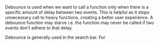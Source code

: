 Debounce is used when we want to call a function only when there is a specific amount of delay between two events. This is helpful as it stops unnecessary call to heavy functions, creating a better user experience. A debounce function may starve i.e. the function may never be called if two events don't adhere to that delay.

Debounce is generally used in the search bar. For
